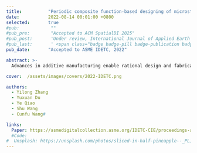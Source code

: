 ```yaml
---
title:          "Periodic composite function-based designing of microstructures with programmable poisson's ratio"
date:           2022-08-14 00:01:00 +0800
selected:       true
#pub:            ""
#pub_pre:        "Accepted to ACM SpatialDI 2025"
#pub_post:       'Under review, International Journal of Applied Earth Observation and Geoinformation(JAG)'
#pub_last:       ' <span class="badge badge-pill badge-publication badge-success">Spotlight</span>'
pub_date:       "Accepted to ASME IDETC, 2022"

abstract: >-
  Advances in additive manufacturing enable rational design and fabrication of multiscale architectures composed of microstructures with extreme mechanical properties. The parameterization of microstructures determines the computational cost for rational design and connectivity between different microstructures, in turn, the mechanical performance of the fabricated multiscale architectures. In this paper, we propose a periodic composite function(PCF)-based approach for designing microstructures. The shape of the microstructures is characterized by the sign of the periodic composite functions. The proposed method can program Poisson's ratio of the microstructures with a small number of parameters. Furthermore, due to its implicit representation, the proposed method allows for continuously tiling of microstructures with different mechanical properties. As such, by designing the distribution of the scalar parameters, we are able to project spatially varying microstructures onto an object of arbitrary geometry and control its deformation. Based on the proposed approach, multiple groups of microstructures with Poisson’s ratio ranging from negative to positive are presented. Numerical examples are also presented to demonstrate the efficacy of the proposed approach in controlling elastic deformation through spatially varying microstructures. Due to its compact representation, the proposed method can be readily reproduced by other researchers and extended to practical applications in designing two-scale architectures for additive manufacturing.

cover:  /assets/images/covers/2022-IDETC.png

authors:
  - Yilong Zhang
  - Yuxuan Du
  - Ye Qiao
  - Shu Wang
  - Cunfu Wang#

links:
  Paper: https://asmedigitalcollection.asme.org/IDETC-CIE/proceedings-abstract/IDETC-CIE2022/86229/V03AT03A045/1150338
  #Code: 
#  Unsplash: https://unsplash.com/photos/sliced-in-half-pineapple--_PLJZmHZzk
---
```



